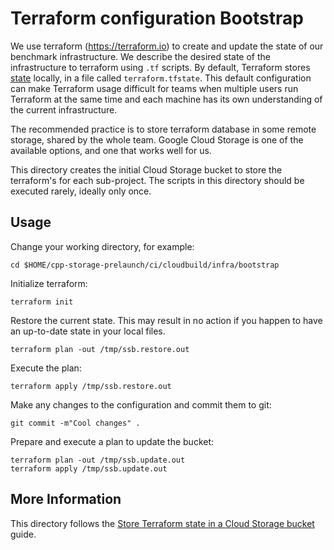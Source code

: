 # Terraform configuration Bootstrap

We use terraform (https://terraform.io) to create and update the state of our
benchmark infrastructure. We describe the desired state of the infrastructure to
terraform using `.tf` scripts. By default, Terraform stores [state][tf-state]
locally, in a file called `terraform.tfstate`. This default configuration can
make Terraform usage difficult for teams when multiple users run Terraform at
the same time and each machine has its own understanding of the current
infrastructure.

The recommended practice is to store terraform database in some remote storage,
shared by the whole team. Google Cloud Storage is one of the available options,
and one that works well for us.

This directory creates the initial Cloud Storage bucket to store the terraform's
for each sub-project. The scripts in this directory should be executed rarely,
ideally only once.

## Usage

Change your working directory, for example:

```shell
cd $HOME/cpp-storage-prelaunch/ci/cloudbuild/infra/bootstrap
```

Initialize terraform:

```shell
terraform init
```

Restore the current state. This may result in no action if you happen to have an
up-to-date state in your local files.

```shell
terraform plan -out /tmp/ssb.restore.out
```

Execute the plan:

```shell
terraform apply /tmp/ssb.restore.out
```

Make any changes to the configuration and commit them to git:

```shell
git commit -m"Cool changes" .
```

Prepare and execute a plan to update the bucket:

```shell
terraform plan -out /tmp/ssb.update.out
terraform apply /tmp/ssb.update.out
```

## More Information

This directory follows the [Store Terraform state in a Cloud Storage bucket]
guide.

[store terraform state in a cloud storage bucket]: https://cloud.google.com/docs/terraform/resource-management/store-state
[tf-state]: https://www.terraform.io/docs/state/
